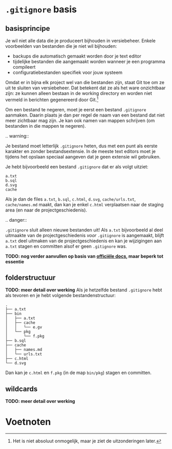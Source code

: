 # `.gitignore` basis

## basisprincipe
Je wil niet alle data die je produceert bijhouden in versiebeheer. Enkele voorbeelden van bestanden die je niet wil bijhouden:

* backups die automatisch gemaakt worden door je text editor
* tijdelijke bestanden die aangemaakt worden wanneer je een programma compileert
* configuratiebestanden specifiek voor jouw systeem

Omdat er in bijna elk project wel van die bestanden zijn, staat Git toe om ze uit te sluiten van versiebeheer. Dat betekent dat ze als het ware onzichtbaar zijn: ze kunnen alleen bestaan in de working directory en worden niet vermeld in berichten gegenereerd door Git.[^1]

Om een bestand te negeren, moet je eerst een bestand `.gitignore` aanmaken. Daarin plaats je dan per regel de naam van een bestand dat niet meer zichtbaar mag zijn. Je kan ook namen van mappen schrijven (om bestanden in die mappen te negeren).

.. warning::

   Je bestand moet letterlijk `.gitignore` heten, dus met een punt als eerste karakter en zonder bestandsextensie. In de meeste text editors moet je tijdens het opslaan speciaal aangeven dat je geen extensie wil gebruiken.

Je hebt bijvoorbeeld een bestand `.gitignore` dat er als volgt uitziet:

```
a.txt
b.sql
d.svg
cache
```

Als je dan de files `a.txt`, `b.sql`, `c.html`, `d.svg`, `cache/urls.txt`, `cache/names.md` maakt, dan kan je enkel `c.html` verplaatsen naar de staging area (en naar de projectgeschiedenis).

.. danger::

   `.gitignore` sluit alleen nieuwe bestanden uit! Als `a.txt` bijvoorbeeld al deel uitmaakte van de projectgeschiedenis *voor* `.gitignore` is aangemaakt, blijft `a.txt` deel uitmaken van de projectgeschiedenis en kan je wijzigingen aan `a.txt` stagen en committen alsof er geen `.gitignore` was.

**TODO: nog verder aanvullen op basis van [officiële docs](https://git-scm.com/docs/gitignore), maar beperk tot essentie**

## folderstructuur
**TODO: meer detail over werking**
Als je hetzelfde bestand `.gitignore` hebt als tevoren en je hebt volgende bestandenstructuur:

```
.
├── a.txt
├── bin
│   ├── a.txt
│   ├── cache
│   │   └── e.gv
│   └── pkg
│       └── f.pkg
├── b.sql
├── cache
│   ├── names.md
│   └── urls.txt
├── c.html
└── d.svg
```

Dan kan je `c.html` en `f.pkg` (in de map `bin/pkg`) stagen en committen.

## wildcards
**TODO: meer detail over werking**


# Voetnoten
[^1]: Het is niet absoluut onmogelijk, maar je ziet de uitzonderingen later.
